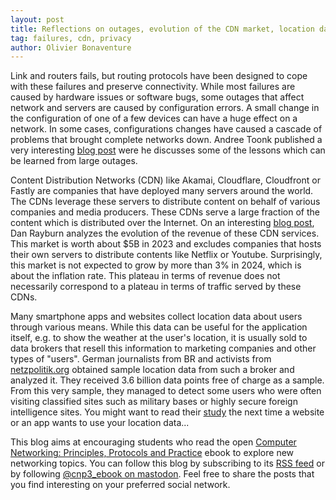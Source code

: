 ```yaml
---
layout: post
title: Reflections on outages, evolution of the CDN market, location data
tag: failures, cdn, privacy
author: Olivier Bonaventure
---
```


Link and routers fails, but routing protocols have been designed to cope with these failures and preserve connectivity. While most failures are caused by hardware issues or software bugs, some outages that affect network and servers are caused by configuration errors. A small change in the configuration of one of a few devices can have a huge effect on a network. In some cases, configurations changes have caused a cascade of problems that brought complete networks down. Andree Toonk published a very interesting [blog post](https://pulse.internetsociety.org/blog/navigating-infrastructure-outages-battle-scars-and-lessons-learned) were he discusses some of the lessons which can be learned from large outages.

Content Distribution Networks (CDN) like Akamai, Cloudflare, Cloudfront or Fastly are companies that have deployed many servers around the world. The CDNs leverage these servers to distribute content on behalf of various companies and media producers. These CDNs serve a large fraction of the content which is distributed over the Internet. On an interesting [blog post](https://www.streamingmediablog.com/2024/07/cdn-market-size.html), Dan Rayburn analyzes the evolution of the revenue of these CDN services. This market is worth about $5B in 2023 and excludes companies that hosts their own servers to distribute contents like Netflix or Youtube. Surprisingly, this market is not expected to grow by more than 3% in 2024, which is about the inflation rate. This plateau in terms of revenue does not necessarily correspond to a plateau in terms of traffic served by these CDNs.

Many smartphone apps and websites collect location data about users through various means. While this data can be useful for the application itself, e.g. to show the weather at the user's location, it is usually sold to data brokers that resell this information to marketing companies and other types of "users". German journalists from BR and activists from [netzpolitik.org](https://netzpolitik.org) obtained sample location data from such a broker and analyzed it. They received 3.6 billion data points free of charge as a sample. From this very sample, they managed to detect some users who were often visiting classified sites such as military bases or highly secure foreign intelligence sites. You might want to read their [study](https://interaktiv.br.de/ausspioniert-mit-standortdaten/en/index.html) the next time a website or an app wants to use your location data...



This blog aims at encouraging students who read the open [Computer Networking: Principles, Protocols and Practice](https://www.computer-networking.info) ebook to explore new networking topics. You can follow this blog by subscribing to its [RSS feed](http://blog.computer-networking.info/feed.xml) or by following [@cnp3_ebook on mastodon](https://mastodon.acm.org/@cnp3_ebook). Feel free to share the posts that you find interesting on your preferred social network.